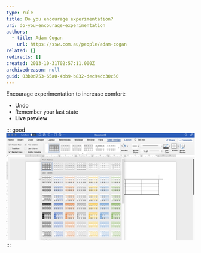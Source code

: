 ```yaml
---
type: rule
title: Do you encourage experimentation?
uri: do-you-encourage-experimentation
authors:
  - title: Adam Cogan
    url: https://ssw.com.au/people/adam-cogan
related: []
redirects: []
created: 2013-10-31T02:57:11.000Z
archivedreason: null
guid: 03b0d753-65a0-4bb9-b832-dec94dc30c50
---
```

Encourage experimentation to increase comfort:

* Undo
* Remember your last state
* **Live preview**

<!--endintro-->

::: good
![Figure: Good example - Micorosoft Word uses Live Preview to show what styles look like  ](/rules/do-you-encourage-experimentation/word-tabledesign.png)
:::

